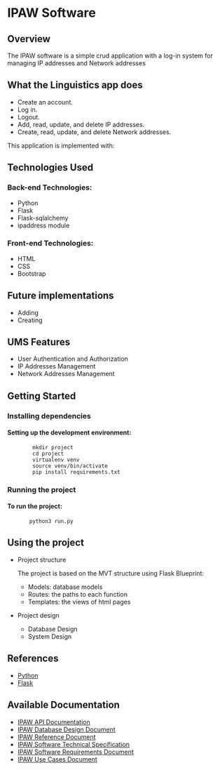 # IPAW Software

 ## Overview
The IPAW software is a simple crud application with a log-in system for managing IP addresses and Network addresses

## What the Linguistics app does

- Create an account.
- Log in.
- Logout.
- Add, read, update, and delete IP addresses.
- Create, read, update, and delete Network addresses.

  
This application is implemented with:

## Technologies Used

### Back-end Technologies:

- Python
- Flask
- Flask-sqlalchemy
- ipaddress module

### Front-end Technologies:

- HTML
- CSS
- Bootstrap
  
<!--
## Challenges
- Challenge:
- Challenge: 
-->

## Future implementations 

   - Adding
   - Creating
   
## UMS Features

   - User Authentication and Authorization
   - IP Addresses Management
   - Network Addresses Management
  
  
     
## Getting Started

### Installing dependencies

#### Setting up the development environment:

            mkdir project
            cd project
            virtualenv venv
            source venv/bin/activate
            pip install requirements.txt
       
  ### Running the project
  #### To run the project:
           python3 run.py

## Using the project
   - Project structure
     
     The project is based on the MVT structure using Flask Blueprint:
     
     - Models: database models
     - Routes: the paths to each function
     - Templates: the views of html pages
       
   - Project design
     
     - Database Design
     - System Design

## References
   - [Python](https://www.python.org/)
   - [Flask](https://flask.palletsprojects.com/en/stable/)

## Available Documentation
   - [IPAW API Documentation](https://www.blogger.com/blog/post/edit/6933722610381903803/4629798803395815001)
   - [IPAW Database Design Document](https://www.blogger.com/blog/post/edit/6933722610381903803/2044947375224858554)
   - [IPAW Reference Document](https://www.blogger.com/blog/post/edit/6933722610381903803/8245139298835483424)
   - [IPAW Software Technical Specification](https://www.blogger.com/blog/post/edit/6933722610381903803/4157607587030916964)
   - [IPAW Software Requirements Document](https://www.blogger.com/blog/post/edit/6933722610381903803/7494649792487314796)
   - [IPAW Use Cases Document](https://www.blogger.com/blog/post/edit/6933722610381903803/9062554147828738959)


     
 








